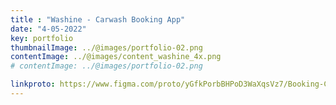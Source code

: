 ```yaml
---
title : "Washine - Carwash Booking App"
date: "4-05-2022"
key: portfolio
thumbnailImage: ../@images/portfolio-02.png
contentImage: ../@images/content_washine_4x.png
# contentImage: ../@images/portfolio-02.png

linkproto: https://www.figma.com/proto/yGfkPorbBHPoD3WaXqsVz7/Booking-Car-Wash?node-id=387%3A10385&scaling=scale-down&page-id=17%3A598&starting-point-node-id=324%3A9294&show-proto-sidebar=0
---
```



<!-- ![alt text](../@images/Washine22.png) -->
<!-- ![alt text](../@images/Washine-id.png) -->
